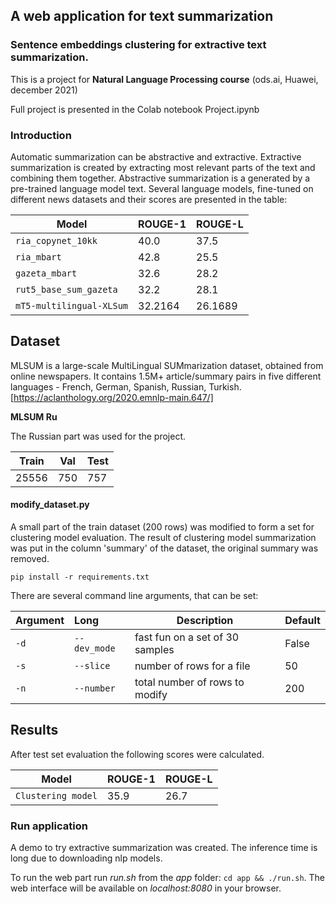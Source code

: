 ## A web application for text summarization 


### Sentence embeddings clustering for extractive text summarization.

This is a project for **Natural Language Processing course** (ods.ai, Huawei, december 2021)

Full project is presented in the Colab notebook Project.ipynb

### Introduction

Automatic summarization can be abstractive and extractive. 
Extractive summarization is created by extracting most relevant parts of the text and combining them together. 
Abstractive summarization is a generated by a pre-trained language model text. Several language models, fine-tuned on different news datasets and their scores are presented in the table:

Model | ROUGE-1 | ROUGE-L
---|---|---
`ria_copynet_10kk ` | 40.0 | 37.5
`ria_mbart` | 42.8 | 25.5
`gazeta_mbart` | 32.6 | 28.2
`rut5_base_sum_gazeta` | 32.2 | 28.1
`mT5-multilingual-XLSum` | 32.2164 | 26.1689


## Dataset

MLSUM is a large-scale MultiLingual SUMmarization dataset, obtained from online newspapers. 
It contains 1.5M+ article/summary pairs in five different languages - French, German, Spanish, Russian, Turkish.
[https://aclanthology.org/2020.emnlp-main.647/]

**MLSUM Ru**

The Russian part was used for the project.

Train | Val | Test
---|---|---
25556  | 750 | 757


#### modify_dataset.py

A small part of the train dataset (200 rows) was modified to form a set for clustering model evaluation. The result of clustering model summarization was put in the column 'summary' of the dataset, the original summary was removed.


```
pip install -r requirements.txt
```

There are several command line arguments, that can be set:

| Argument | Long   |    Description                 | Default
|:----|:------------|-------------------------------|------------------
| `-d`   | `--dev_mode` | fast fun on a set of 30 samples | False
| `-s`   | `--slice` | number of rows for a file | 50
| `-n`   | `--number` | total number of rows to modify | 200


## Results

After test set evaluation the following scores were calculated.

Model | ROUGE-1 | ROUGE-L
---|---|---
`Clustering model` | 35.9 | 26.7



### Run application

A demo to try extractive summarization was created. The inference time is long due to downloading nlp models.

To run the web part run *run.sh* from the *app* folder: `cd app && ./run.sh`. 
The web interface will be available on *localhost:8080* in your browser.
